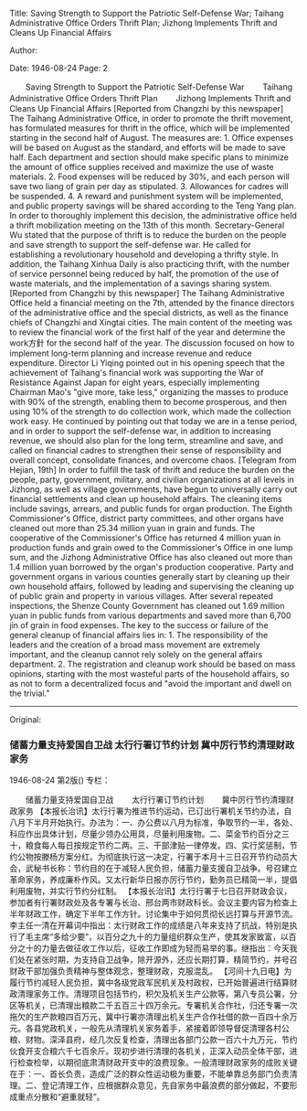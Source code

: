 Title: Saving Strength to Support the Patriotic Self-Defense War; Taihang Administrative Office Orders Thrift Plan; Jizhong Implements Thrift and Cleans Up Financial Affairs

Author:

Date: 1946-08-24
Page: 2

　　Saving Strength to Support the Patriotic Self-Defense War
　　Taihang Administrative Office Orders Thrift Plan
　　Jizhong Implements Thrift and Cleans Up Financial Affairs
    [Reported from Changzhi by this newspaper] The Taihang Administrative Office, in order to promote the thrift movement, has formulated measures for thrift in the office, which will be implemented starting in the second half of August. The measures are: 1. Office expenses will be based on August as the standard, and efforts will be made to save half. Each department and section should make specific plans to minimize the amount of office supplies received and maximize the use of waste materials. 2. Food expenses will be reduced by 30%, and each person will save two liang of grain per day as stipulated. 3. Allowances for cadres will be suspended. 4. A reward and punishment system will be implemented, and public property savings will be shared according to the Teng Yang plan. In order to thoroughly implement this decision, the administrative office held a thrift mobilization meeting on the 13th of this month. Secretary-General Wu stated that the purpose of thrift is to reduce the burden on the people and save strength to support the self-defense war. He called for establishing a revolutionary household and developing a thrifty style. In addition, the Taihang Xinhua Daily is also practicing thrift, with the number of service personnel being reduced by half, the promotion of the use of waste materials, and the implementation of a savings sharing system.
    [Reported from Changzhi by this newspaper] The Taihang Administrative Office held a financial meeting on the 7th, attended by the finance directors of the administrative office and the special districts, as well as the finance chiefs of Changzhi and Xingtai cities. The main content of the meeting was to review the financial work of the first half of the year and determine the work方針 for the second half of the year. The discussion focused on how to implement long-term planning and increase revenue and reduce expenditure. Director Li Yiqing pointed out in his opening speech that the achievement of Taihang's financial work was supporting the War of Resistance Against Japan for eight years, especially implementing Chairman Mao's "give more, take less," organizing the masses to produce with 90% of the strength, enabling them to become prosperous, and then using 10% of the strength to do collection work, which made the collection work easy. He continued by pointing out that today we are in a tense period, and in order to support the self-defense war, in addition to increasing revenue, we should also plan for the long term, streamline and save, and called on financial cadres to strengthen their sense of responsibility and overall concept, consolidate finances, and overcome chaos.
    [Telegram from Hejian, 19th] In order to fulfill the task of thrift and reduce the burden on the people, party, government, military, and civilian organizations at all levels in Jizhong, as well as village governments, have begun to universally carry out financial settlements and clean up household affairs. The cleaning items include savings, arrears, and public funds for organ production. The Eighth Commissioner's Office, district party committees, and other organs have cleaned out more than 25.34 million yuan in grain and funds. The cooperative of the Commissioner's Office has returned 4 million yuan in production funds and grain owed to the Commissioner's Office in one lump sum, and the Jizhong Administrative Office has also cleaned out more than 1.4 million yuan borrowed by the organ's production cooperative. Party and government organs in various counties generally start by cleaning up their own household affairs, followed by leading and supervising the cleaning up of public grain and property in various villages. After several repeated inspections, the Shenze County Government has cleaned out 1.69 million yuan in public funds from various departments and saved more than 6,700 jin of grain in food expenses. The key to the success or failure of the general cleanup of financial affairs lies in: 1. The responsibility of the leaders and the creation of a broad mass movement are extremely important, and the cleanup cannot rely solely on the general affairs department. 2. The registration and cleanup work should be based on mass opinions, starting with the most wasteful parts of the household affairs, so as not to form a decentralized focus and "avoid the important and dwell on the trivial."



<hr /> 

Original: 


### 储蓄力量支持爱国自卫战  太行行署订节约计划  冀中厉行节约清理财政家务

1946-08-24
第2版()
专栏：

　　储蓄力量支持爱国自卫战
　　太行行署订节约计划
　　冀中厉行节约清理财政家务
    【本报长治讯】太行行署为推进节约运动，已订出行署机关节约办法，自八月下半月开始执行。办法为：一、办公费以八月为标准，争取节约一半，各处、科应作出具体计划，尽量少领办公用具，尽量利用废物。二、菜金节约百分之三十，粮食每人每日按规定节约二两。三、干部津贴一律停发。四、实行奖惩制，节约公物按滕杨方案分红。为彻底执行这一决定，行署于本月十三日召开节约动员大会，武秘书长称：节约目的在于减轻人民负担，储蓄力量支援自卫战争。号召建立革命家务，养成廉朴作风。又太行新华日报亦厉行节约，勤务员已精简一半，提倡利用废物，并实行节约分红制。
    【本报长治讯】太行行署于七日召开财政会议，参加者有行署财政处及各专署与长治、邢台两市财政科长。会议主要内容为检查上半年财政工作，确定下半年工作方针。讨论集中于如何贯彻长远打算与开源节流。李主任一清在开幕词中指出：太行财政工作的成绩是八年来支持了抗战，特别是执行了毛主席“多给少要”，以百分之九十的力量组织群众生产，使其发家致富，以百分之十的力量去做征收工作以后，征收工作即成为轻而易举的事。继指出：今天我们处在紧张时期，为支持自卫战争，除开源外，还应长期打算，精简节约，并号召财政干部加强负责精神与整体观念，整理财政，克服混乱。
    【河间十九日电】为履行节约减轻人民负担，冀中各级党政军民机关及村政权，已开始普遍进行结算财政清理家务工作。清理项目包括节约，积欠及机关生产公款等。第八专员公署，分区等机关，已清理出粮款二千五百三十四万余元。专署机关合作社，归还专署一次拖欠的生产款粮四百万元，冀中行署亦清理出机关生产合作社借的款一百四十余万元。各县党政机关，一般先从清理机关家务着手，紧接着即领导督促清理各村公粮、财物。深泽县府，经几次反复检查，清理出各部门公款一百六十九万元，节约伙食开支合粮六千七百余斤。现初步进行清理的各机关，正深入动员全体干部，进行检查检举，以期彻底肃清财政开支中的浪费现象。一般清理财政家务的成败关键在于：一、首长负责，造成广泛的群众性运动极为重要，不能单靠总务部门负责清理。二、登记清理工作，应根据群众意见，先自家务中最浪费的部分做起，不要形成重点分散和“避重就轻”。
